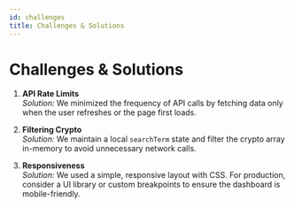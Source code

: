 ```yaml
---
id: challenges
title: Challenges & Solutions
---
```


# Challenges & Solutions

1. **API Rate Limits**  
   *Solution:* We minimized the frequency of API calls by fetching data only when the user refreshes or the page first loads.

2. **Filtering Crypto**  
   *Solution:* We maintain a local `searchTerm` state and filter the crypto array in-memory to avoid unnecessary network calls.

3. **Responsiveness**  
   *Solution:* We used a simple, responsive layout with CSS. For production, consider a UI library or custom breakpoints to ensure the dashboard is mobile-friendly.
